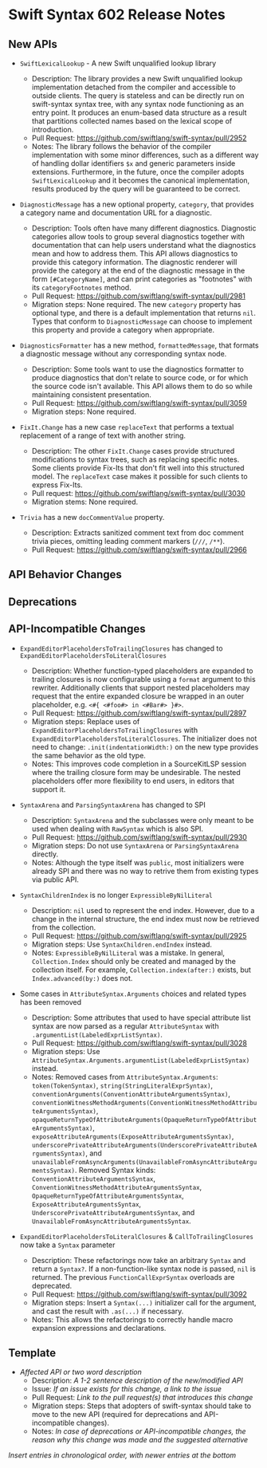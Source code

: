 # Swift Syntax 602 Release Notes

## New APIs

- `SwiftLexicalLookup` - A new Swift unqualified lookup library
  - Description: The library provides a new Swift unqualified lookup implementation detached from the compiler and accessible to outside clients. The query is stateless and can be directly run on swift-syntax syntax tree, with any syntax node functioning as an entry point. It produces an enum-based data structure as a result that partitions collected names based on the lexical scope of introduction. 
  - Pull Request: https://github.com/swiftlang/swift-syntax/pull/2952
  - Notes: The library follows the behavior of the compiler implementation with some minor differences, such as a different way of handling dollar identifiers `$x` and generic parameters inside extensions. Furthermore, in the future, once the compiler adopts `SwiftLexicalLookup` and it becomes the canonical implementation, results produced by the query will be guaranteed to be correct.

- `DiagnosticMessage` has a new optional property, `category`, that provides a category name and documentation URL for a diagnostic.
  - Description: Tools often have many different diagnostics. Diagnostic categories allow tools to group several diagnostics together with documentation that can help users understand what the diagnostics mean and how to address them. This API allows diagnostics to provide this category information. The diagnostic renderer will provide the category at the end of the diagnostic message in the form `[#CategoryName]`, and can print categories as "footnotes" with its `categoryFootnotes` method.
  - Pull Request: https://github.com/swiftlang/swift-syntax/pull/2981
  - Migration steps: None required. The new `category` property has optional type, and there is a default implementation that returns `nil`. Types that conform to `DiagnosticMessage` can choose to implement this property and provide a category when appropriate.

- `DiagnosticsFormatter` has a new method, `formattedMessage`, that formats a diagnostic message without any corresponding syntax node.
  - Description: Some tools want to use the diagnostics formatter to produce diagnostics that don't relate to source code, or for which the source code isn't available. This API allows them to do so while maintaining consistent presentation.
  - Pull Request: https://github.com/swiftlang/swift-syntax/pull/3059
  - Migration steps: None required.

- `FixIt.Change` has a new case `replaceText` that performs a textual replacement of a range of text with another string.
  - Description: The other `FixIt.Change` cases provide structured
    modifications to syntax trees, such as replacing specific notes. Some
    clients provide Fix-Its that don't fit well into this structured model. The
    `replaceText` case makes it possible for such clients to express Fix-Its.
  - Pull request: https://github.com/swiftlang/swift-syntax/pull/3030
  - Migration stems: None required.

- `Trivia` has a new `docCommentValue` property.
  - Description: Extracts sanitized comment text from doc comment trivia pieces, omitting leading comment markers (`///`, `/**`).
  - Pull Request: https://github.com/swiftlang/swift-syntax/pull/2966

## API Behavior Changes

## Deprecations

## API-Incompatible Changes

- `ExpandEditorPlaceholdersToTrailingClosures` has changed to `ExpandEditorPlaceholdersToLiteralClosures`
  - Description: Whether function-typed placeholders are expanded to trailing closures is now configurable using a `format` argument to this rewriter. Additionally clients that support nested placeholders may request that the entire expanded closure be wrapped in an outer placeholder, e.g. `<#{ <#foo#> in <#Bar#> }#>`.
  - Pull Request: https://github.com/swiftlang/swift-syntax/pull/2897
  - Migration steps: Replace uses of `ExpandEditorPlaceholdersToTrailingClosures` with `ExpandEditorPlaceholdersToLiteralClosures`. The initializer does not need to change: `.init(indentationWidth:)` on the new type provides the same behavior as the old type.
  - Notes: This improves code completion in a SourceKitLSP session where the trailing closure form may be undesirable. The nested placeholders offer more flexibility to end users, in editors that support it.

- `SyntaxArena` and `ParsingSyntaxArena` has changed to SPI
  - Description: `SyntaxArena` and the subclasses were only meant to be used when dealing with `RawSyntax` which is also SPI.
  - Pull Request: https://github.com/swiftlang/swift-syntax/pull/2930
  - Migration steps: Do not use `SyntaxArena` or `ParsingSyntaxArena` directly.
  - Notes: Although the type itself was `public`, most initializers were already SPI and there was no way to retrive them from existing types via public API.

- `SyntaxChildrenIndex` is no longer `ExpressibleByNilLiteral`
  - Description: `nil` used to represent the end index. However, due to a change in the internal structure, the end index must now be retrieved from the collection.
  - Pull Request: https://github.com/swiftlang/swift-syntax/pull/2925
  - Migration steps: Use `SyntaxChildren.endIndex` instead.
  - Notes: `ExpressibleByNilLiteral` was a mistake. In general, `Collection.Index` should only be created and managed by the collection itself. For example, `Collection.index(after:)` exists, but `Index.advanced(by:)` does not.

- Some cases in `AttributeSyntax.Arguments` choices and related types has been removed
  - Description: Some attributes that used to have special attribute list syntax are now parsed as a regular `AttributeSyntax` with `.argumentList(LabeledExprListSyntax)`.
  - Pull Request: https://github.com/swiftlang/swift-syntax/pull/3028
  - Migration steps: Use `AttributeSyntax.Arguments.argumentList(LabeledExprListSyntax)` instead.
  - Notes: Removed cases from `AttributeSyntax.Arguments`: `token(TokenSyntax)`, `string(StringLiteralExprSyntax)`, `conventionArguments(ConventionAttributeArgumentsSyntax)`, `conventionWitnessMethodArguments(ConventionWitnessMethodAttributeArgumentsSyntax)`, `opaqueReturnTypeOfAttributeArguments(OpaqueReturnTypeOfAttributeArgumentsSyntax)`, `exposeAttributeArguments(ExposeAttributeArgumentsSyntax)`, `underscorePrivateAttributeArguments(UnderscorePrivateAttributeArgumentsSyntax)`, and `unavailableFromAsyncArguments(UnavailableFromAsyncAttributeArgumentsSyntax)`. Removed Syntax kinds: `ConventionAttributeArgumentsSyntax`, `ConventionWitnessMethodAttributeArgumentsSyntax`, `OpaqueReturnTypeOfAttributeArgumentsSyntax`, `ExposeAttributeArgumentsSyntax`, `UnderscorePrivateAttributeArgumentsSyntax`, and `UnavailableFromAsyncAttributeArgumentsSyntax`.

- `ExpandEditorPlaceholdersToLiteralClosures` & `CallToTrailingClosures` now take a `Syntax` parameter
  - Description: These refactorings now take an arbitrary `Syntax` and return a `Syntax?`. If a non-function-like syntax node is passed, `nil` is returned. The previous `FunctionCallExprSyntax` overloads are deprecated.
  - Pull Request: https://github.com/swiftlang/swift-syntax/pull/3092
  - Migration steps: Insert a `Syntax(...)` initializer call for the argument, and cast the result with `.as(...)` if necessary.
  - Notes: This allows the refactorings to correctly handle macro expansion expressions and declarations.

## Template

- *Affected API or two word description*
  - Description: *A 1-2 sentence description of the new/modified API*
  - Issue: *If an issue exists for this change, a link to the issue*
  - Pull Request: *Link to the pull request(s) that introduces this change*
  - Migration steps: Steps that adopters of swift-syntax should take to move to the new API (required for deprecations and API-incompatible changes).
  - Notes: *In case of deprecations or API-incompatible changes, the reason why this change was made and the suggested alternative*

*Insert entries in chronological order, with newer entries at the bottom*

